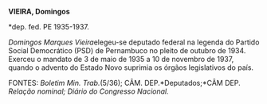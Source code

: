 **VIEIRA, Domingos**

\*dep. fed. PE 1935-1937.

*Domingos Marques Vieira*elegeu-se deputado federal na legenda do
Partido Social Democrático (PSD) de Pernambuco no pleito de outubro de
1934. Exerceu o mandato de 3 de maio de 1935 a 10 de novembro de 1937,
quando o advento do Estado Novo suprimia os órgãos legislativos do país.

FONTES: *Boletim Min. Trab.*(5/36); CÂM. DEP.*Deputados;*CÂM DEP.
*Relação nominal; Diário do Congresso Nacional.*

 
